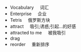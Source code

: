 

- Vocabulary &nbsp; &nbsp; 词汇  
- Enterprise &nbsp; &nbsp; 企业  
- Tetris &nbsp; &nbsp; 俄罗斯方块  
- attract  &nbsp; &nbsp; 吸引;诱惑;引起…的好感  
- attracted to me &nbsp; &nbsp; 被我吸引  
- drag  
- reorder &nbsp; &nbsp; 重新排序